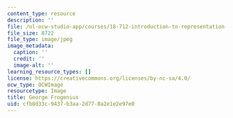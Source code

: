 ```yaml
---
content_type: resource
description: ''
file: /ol-ocw-studio-app/courses/18-712-introduction-to-representation-theory-fall-2010/cfb8d33c9437b3aa2d778a2e1e2e97e0_Georgfrobenius.jpeg
file_size: 8722
file_type: image/jpeg
image_metadata:
  caption: ''
  credit: ''
  image-alt: ''
learning_resource_types: []
license: https://creativecommons.org/licenses/by-nc-sa/4.0/
ocw_type: OCWImage
resourcetype: Image
title: George Frogenius
uid: cfb8d33c-9437-b3aa-2d77-8a2e1e2e97e0
---
```


